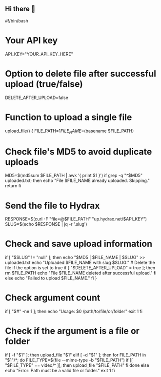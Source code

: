 ## Hi there 👋

<!--
**mastermrx008/mastermrx008** is a ✨ _special_ ✨ repository because its `README.md` (this file) appears on your GitHub profile.

Here are some ideas to get you started:

- 🔭 I’m currently working on ...
- 🌱 I’m currently learning ...
- 👯 I’m looking to collaborate on ...
- 🤔 I’m looking for help with ...
- 💬 Ask me about ...
- 📫 How to reach me: ...
- 😄 Pronouns: ...
- ⚡ Fun fact: ...
-->#!/bin/bash

# Your API key
API_KEY="YOUR_API_KEY_HERE"

# Option to delete file after successful upload (true/false)
DELETE_AFTER_UPLOAD=false

# Function to upload a single file
upload_file() {
  FILE_PATH=$1
  FILE_NAME=$(basename $FILE_PATH)
  
  # Check file's MD5 to avoid duplicate uploads
  MD5=$(md5sum $FILE_PATH | awk '{ print $1 }')
  if grep -q "^$MD5" uploaded.txt; then
    echo "File $FILE_NAME already uploaded. Skipping."
    return
  fi

  # Send the file to Hydrax
  RESPONSE=$(curl -F "file=@$FILE_PATH" "up.hydrax.net/$API_KEY")
  SLUG=$(echo $RESPONSE | jq -r '.slug')

  # Check and save upload information
  if [ "$SLUG" != "null" ]; then
    echo "$MD5 | $FILE_NAME | $SLUG" >> uploaded.txt
    echo "Uploaded $FILE_NAME with slug $SLUG."
    # Delete the file if the option is set to true
    if [ "$DELETE_AFTER_UPLOAD" = true ]; then
      rm $FILE_PATH
      echo "File $FILE_NAME deleted after successful upload."
    fi
  else
    echo "Failed to upload $FILE_NAME."
  fi
}

# Check argument count
if [ "$#" -ne 1 ]; then
  echo "Usage: $0 /path/to/file/or/folder"
  exit 1
fi

# Check if the argument is a file or folder
if [ -f "$1" ]; then
  upload_file "$1"
elif [ -d "$1" ]; then
  for FILE_PATH in "$1"/*; do
    FILE_TYPE=$(file --mime-type -b "$FILE_PATH")
    if [[ "$FILE_TYPE" == video/* ]]; then
      upload_file "$FILE_PATH"
    fi
  done
else
  echo "Error: Path must be a valid file or folder."
  exit 1
fi
